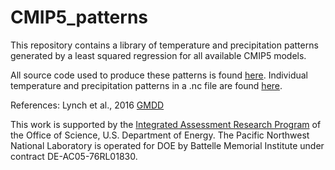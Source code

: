 # CMIP5_patterns
This repository contains a library of temperature and precipitation patterns generated by a least squared regression for all available CMIP5 models. 

All source code used to produce these patterns is found [here](https://github.com/JGCRI/CMIP5_patterns/SRC). Individual temperature and precipitation patterns in a .nc file are found [here](https://github.com/JGCRI/CMIP5_patterns/DATA).

References:
Lynch et al., 2016 [GMDD](http://www.geosci-model-dev-discuss.net/gmd-2016-170/)

This work is supported by the [Integrated Assessment Research Program](http://science.energy.gov/ber/research/cesd/integrated-assessment-of-global-climate-change/) of the Office of Science, U.S. Department of Energy. The Pacific Northwest National Laboratory is operated for DOE by Battelle Memorial Institute under contract DE-AC05-76RL01830.
